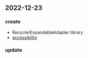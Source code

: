 ## 2022-12-23
### create
- RecyclerExpandableAdapter library
- [accessibility](https://github.com/nanjolnoSat/PersonalProject/tree/accessibility/accessibility)
### update